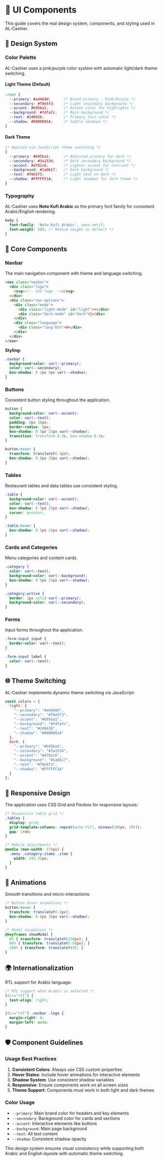 # 🎨 UI Components

This guide covers the real design system, components, and styling used in AL-Cashier.

## 🎯 Design System

### Color Palette

AL-Cashier uses a pink/purple color system with automatic light/dark theme switching.

#### Light Theme (Default)

```css
:root {
  --primary: #a4468d;      /* Brand primary - Pink/Purple */
  --secondary: #f8e5f3;    /* Light secondary background */
  --accent: #b95ba1;       /* Accent color for highlights */
  --background: #fdfafc;   /* Main background */
  --text: #2d0426;         /* Primary text color */
  --shadow: #0000001A;     /* Subtle shadows */
}
```

#### Dark Theme

```css
/* Applied via JavaScript theme switching */
{
  --primary: #b95ba1;      /* Adjusted primary for dark */
  --secondary: #3a1534;    /* Dark secondary background */
  --accent: #d782c6;       /* Lighter accent for contrast */
  --background: #1a0b17;   /* Dark background */
  --text: #f8e5f3;         /* Light text on dark */
  --shadow: #FFFFFF1A;     /* Light shadows for dark theme */
}
```

### Typography

AL-Cashier uses **Noto Kufi Arabic** as the primary font family for consistent Arabic/English rendering.

```css
body {
  font-family: 'Noto Kufi Arabic', sans-serif;
  font-weight: 500; /* Medium weight as default */
}
```

## 🧩 Core Components

### Navbar

The main navigation component with theme and language switching.

```html
<nav class="navbar">
  <div class="logo">
    <svg><!-- SVG logo --></svg>
  </div>
  <div class="nav-options">
    <div class="mode">
      <div class="light-mode" id="light">☀️</div>
      <div class="dark-mode" id="dark">🌙</div>
    </div>
    <div class="language">
      <div class="lang-btn">🌐</div>
    </div>
  </div>
</nav>
```

**Styling:**

```css
.navbar {
  background-color: var(--primary);
  color: var(--secondary);
  box-shadow: 0 2px 8px var(--shadow);
}
```

### Buttons

Consistent button styling throughout the application.

```css
button {
  background-color: var(--accent);
  color: var(--text);
  padding: 8px 16px;
  border-radius: 8px;
  box-shadow: 0 5px 25px var(--shadow);
  transition: transform 0.3s, box-shadow 0.3s;
}

button:hover {
  transform: translateY(-3px);
  box-shadow: 0 8px 30px var(--shadow);
}
```

### Tables

Restaurant tables and data tables use consistent styling.

```css
.table {
  background-color: var(--accent);
  color: var(--text);
  box-shadow: 0 5px 25px var(--shadow);
  cursor: pointer;
}

.table:hover {
  box-shadow: 0 5px 25px var(--shadow);
}
```

### Cards and Categories

Menu categories and content cards.

```css
.category {
  color: var(--text);
  background-color: var(--background);
  box-shadow: 0 5px 25px var(--shadow);
}

.category.active {
  border: 2px solid var(--primary);
  background-color: var(--secondary);
}
```

### Forms

Input forms throughout the application.

```css
.form-input input {
  border-color: var(--text);
}

.form-input label {
  color: var(--text);
}
```

## 🌐 Theme Switching

AL-Cashier implements dynamic theme switching via JavaScript:

```javascript
const colors = {
  light: {
    "--primary": "#a4468d",
    "--secondary": "#f8e5f3",
    "--accent": "#b95ba1",
    "--background": "#fdfafc",
    "--text": "#2d0426",
    "--shadow": "#0000001A"
  },
  dark: {
    "--primary": "#b95ba1",
    "--secondary": "#3a1534",
    "--accent": "#d782c6", 
    "--background": "#1a0b17",
    "--text": "#f8e5f3",
    "--shadow": "#FFFFFF1A"
  }
};
```

## 📱 Responsive Design

The application uses CSS Grid and Flexbox for responsive layouts:

```css
/* Responsive table grid */
.tables {
  display: grid;
  grid-template-columns: repeat(auto-fill, minmax(200px, 1fr));
  gap: 1rem;
}

/* Mobile adjustments */
@media (max-width: 576px) {
  .menu .category-items .item {
    width: 293.35px;
  }
}
```

## 🎯 Animations

Smooth transitions and micro-interactions:

```css
/* Button hover animations */
button:hover {
  transform: translateY(-2px);
  box-shadow: 0 8px 30px var(--shadow);
}

/* Modal animations */
@keyframes showModal {
  0% { transform: translateY(150px); }
  80% { transform: translateY(-50px); }
  100% { transform: translateY(0); }
}
```

## 🌍 Internationalization

RTL support for Arabic language:

```css
/* RTL support when Arabic is selected */
[dir="rtl"] {
  text-align: right;
}

[dir="rtl"] .navbar .logo {
  margin-right: 0;
  margin-left: auto;
}
```

## 🛡️ Component Guidelines

### Usage Best Practices

1. **Consistent Colors**: Always use CSS custom properties
2. **Hover States**: Include hover animations for interactive elements
3. **Shadow System**: Use consistent shadow variables
4. **Responsive**: Ensure components work on all screen sizes
5. **Theme Support**: Components must work in both light and dark themes

### Color Usage

- `--primary`: Main brand color for headers and key elements
- `--secondary`: Background color for cards and sections
- `--accent`: Interactive elements like buttons
- `--background`: Main page background
- `--text`: All text content
- `--shadow`: Consistent shadow opacity

This design system ensures visual consistency while supporting both Arabic and English layouts with automatic theme switching.